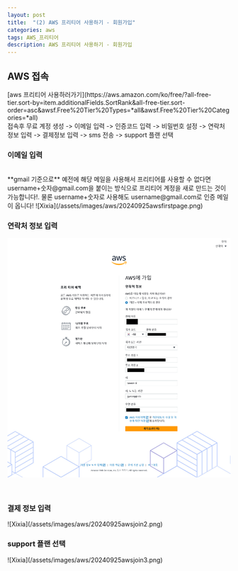 ```yaml
---
layout: post
title:  "(2) AWS 프리티어 사용하기 - 회원가입"
categories: aws
tags: AWS_프리티어
description: AWS 프리티어 사용하기 - 회원가입
---
```


<h2>
    <span class = "jjw_h2_style">AWS 접속 </span>
</h2>
[aws 프리티어 사용하러가기](https://aws.amazon.com/ko/free/?all-free-tier.sort-by=item.additionalFields.SortRank&all-free-tier.sort-order=asc&awsf.Free%20Tier%20Types=*all&awsf.Free%20Tier%20Categories=*all)
<br>
접속후 무료 계정 생성 -> 이메일 입력 -> 인증코드 입력 -> 비밀번호 설정 -> 연락처 정보 입력 -> 결제정보 입력 -> sms 전송 -> support 플랜 선택

<br>
<h3>이메일 입력</h3>
<br>
**gmail 기준으로** 예전에 해당 메일을 사용해서 프리티어를 사용할 수 없다면 username+숫자@gmail.com을 붙이는 방식으로 프리티어 계정을 새로 만드는 것이 가능합니다!. 물론 username+숫자로 사용해도 username@gmail.com로 인증 메일이 옵니다!
![Xixia](/assets/images/aws/20240925awsfirstpage.png)

<br>
<h3>연락처 정보 입력</h3>

![Xixia](/assets/images/aws/20240925awsjoin1.png)

<br>
<h3>결제 정보 입력</h3>
![Xixia](/assets/images/aws/20240925awsjoin2.png)

<br>
<h3>support 플랜 선택</h3>
![Xixia](/assets/images/aws/20240925awsjoin3.png)
